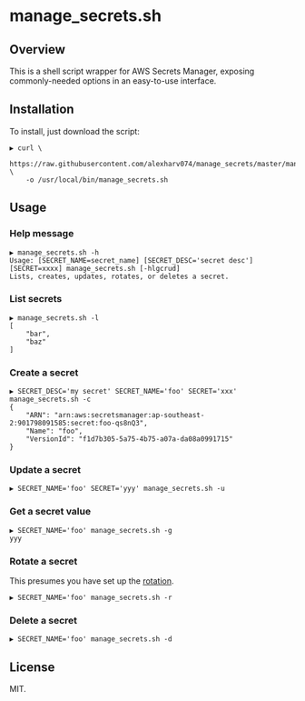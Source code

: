 # manage_secrets.sh

## Overview

This is a shell script wrapper for AWS Secrets Manager, exposing commonly-needed options in an easy-to-use interface.

## Installation

To install, just download the script:

```text
▶ curl \
  https://raw.githubusercontent.com/alexharv074/manage_secrets/master/manage_secrets.sh \
    -o /usr/local/bin/manage_secrets.sh
```

## Usage

### Help message

```text
▶ manage_secrets.sh -h
Usage: [SECRET_NAME=secret_name] [SECRET_DESC='secret desc'] [SECRET=xxxx] manage_secrets.sh [-hlgcrud]
Lists, creates, updates, rotates, or deletes a secret.
```

### List secrets

```text
▶ manage_secrets.sh -l
[
    "bar",
    "baz"
]
```

### Create a secret

```text
▶ SECRET_DESC='my secret' SECRET_NAME='foo' SECRET='xxx' manage_secrets.sh -c
{
    "ARN": "arn:aws:secretsmanager:ap-southeast-2:901798091585:secret:foo-qs8nQ3",
    "Name": "foo",
    "VersionId": "f1d7b305-5a75-4b75-a07a-da08a0991715"
}
```

### Update a secret

```text
▶ SECRET_NAME='foo' SECRET='yyy' manage_secrets.sh -u
```

### Get a secret value

```text
▶ SECRET_NAME='foo' manage_secrets.sh -g
yyy
```

### Rotate a secret

This presumes you have set up the [rotation](https://docs.aws.amazon.com/secretsmanager/latest/userguide/rotating-secrets.html).

```text
▶ SECRET_NAME='foo' manage_secrets.sh -r
```

### Delete a secret

```text
▶ SECRET_NAME='foo' manage_secrets.sh -d
```

## License

MIT.
